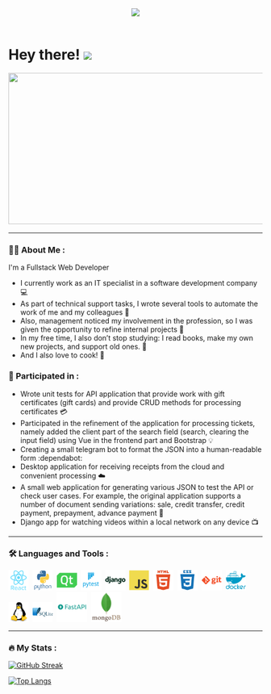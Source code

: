 <div id="header" align="center">
    <img src="https://i.giphy.com/media/v1.Y2lkPTc5MGI3NjExcTczZ2c2Y2l3OWtmdnBkOXV2cGt2emNteG1ia2Y3bG1peHA2ODA3ZSZlcD12MV9pbnRlcm5hbF9naWZfYnlfaWQmY3Q9Zw/zbWhAgfHFopXmO8O00/giphy.gif" width="200"/>
</div>
<div id="counter" align="center">
    <img src="https://komarev.com/ghpvc/?username=FirstEncounter3&style=flat-square&color=blue" alt=""/>
</div>
<h1>
  Hey there!
  <img src="https://media.giphy.com/media/hvRJCLFzcasrR4ia7z/giphy.gif" width="30px"/>
</h1>
<div align="center">
    <img src="https://i.giphy.com/media/v1.Y2lkPTc5MGI3NjExMmJnMHdtNGp2aTZ1MXkzOGtyMWE2NzM0YmR4cnExZnI4c3J1am9kaCZlcD12MV9pbnRlcm5hbF9naWZfYnlfaWQmY3Q9Zw/4UzW8S83pWoKs/giphy.gif" width="600" height="300">
</div>

---

### :man_technologist: About Me :
I'm a Fullstack Web Developer
 - I currently work as an IT specialist in a software development company :computer:
 - As part of technical support tasks, I wrote several tools to automate the work of me and my colleagues :running:
 - Also, management noticed my involvement in the profession, so I was given the opportunity to refine internal projects :wrench:
 - In my free time, I also don’t stop studying: I read books, make my own new projects, and support old ones. :orange_book:
 - And I also love to cook! :pizza:


### :mag_right: Participated in :
 - Wrote unit tests for API application that provide work with gift certificates (gift cards) and provide СRUD methods for processing certificates :credit_card:
 - Participated in the refinement of the application for processing tickets, namely added the client part of the search field (search, clearing the input field) using Vue in the frontend part and Bootstrap :bulb:
 - Creating a small telegram bot to format the JSON into a human-readable form :dependabot:
 - Desktop application for receiving receipts from the cloud and convenient processing :cloud:
 - A small web application for generating various JSON to test the API or check user cases. For example, the original application supports a number of document sending variations: sale, credit transfer, credit payment, prepayment, advance payment :paperclip:
 - Django app for watching videos within a local network on any device :tv:

 ---

### :hammer_and_wrench: Languages and Tools :
<div>
    <img src="https://github.com/devicons/devicon/blob/master/icons/react/react-original-wordmark.svg" title="React" alt="React" width="40" height="40"/>&nbsp;
    <img src="https://github.com/devicons/devicon/blob/master/icons/python/python-original-wordmark.svg"
    title="Python" alt="Python" width="40" height="40"/>&nbsp;
    <img src="https://github.com/devicons/devicon/blob/master/icons/qt/qt-original.svg"
    title="Qt" alt="Qt" width="40" height="40"/>&nbsp;
    <img src="https://github.com/devicons/devicon/blob/master/icons/pytest/pytest-plain-wordmark.svg"
    title="Pytest" alt="Pytest" width="40" height="40"/>&nbsp;
    <img src="https://github.com/devicons/devicon/blob/master/icons/django/django-plain-wordmark.svg"
    title="Django" alt="Django" width="40" height="40"/>&nbsp;
    <img src="https://github.com/devicons/devicon/blob/master/icons/javascript/javascript-original.svg"
    title="JS" alt="JS" width="40" height="40"/>&nbsp;
    <img src="https://github.com/devicons/devicon/blob/master/icons/html5/html5-plain-wordmark.svg"
    title="HTML" alt="HTML" width="40" height="40"/>&nbsp;
    <img src="https://github.com/devicons/devicon/blob/master/icons/css3/css3-plain-wordmark.svg"
    title="CSS" alt="CSS" width="40" height="40"/>&nbsp;
    <img src="https://github.com/devicons/devicon/blob/master/icons/git/git-plain-wordmark.svg"
    title="GIT" alt="GIT" width="40" height="40"/>&nbsp;
    <img src="https://github.com/devicons/devicon/blob/master/icons/docker/docker-plain-wordmark.svg"
    title="Docker" alt="Docker" width="40" height="40"/>&nbsp;
    <img src="https://github.com/devicons/devicon/blob/master/icons/linux/linux-original.svg"
    title="GNU/Linux" alt="GNU/Linux" width="40" height="40"/>&nbsp;
    <img src="https://github.com/devicons/devicon/blob/master/icons/sqlite/sqlite-original-wordmark.svg"
    title="SQLite" alt="SQLite" width="40" height="40"/>&nbsp;
    <img src="https://github.com/devicons/devicon/blob/master/icons/fastapi/fastapi-original-wordmark.svg"
    title="FastAPI" alt="FastAPI" width="60" height=60"/>&nbsp;
    <img src="https://github.com/devicons/devicon/blob/master/icons/mongodb/mongodb-original-wordmark.svg"
    title="MongoDB" alt="MongoDB" width="60" height="60"/>&nbsp;
</div>

---

### :fire: My Stats :
[![GitHub Streak](http://github-readme-streak-stats.herokuapp.com?user=FirstEncounter3&theme=dark&background=000000)](https://git.io/streak-stats)

[![Top Langs](https://github-readme-stats.vercel.app/api/top-langs/?username=FirstEncounter3&layout=compact&theme=vision-friendly-dark)](https://github.com/anuraghazra/github-readme-stats)
